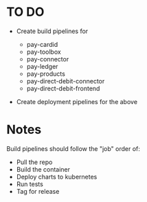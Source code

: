 # TO DO

- Create build pipelines for
	- pay-cardid
	- pay-toolbox
	- pay-connector
	- pay-ledger
	- pay-products
	- pay-direct-debit-connector
	- pay-direct-debit-frontend

- Create deployment pipelines for the above

# Notes

Build pipelines should follow the "job" order of:
- Pull the repo
- Build the container
- Deploy charts to kubernetes
- Run tests
- Tag for release